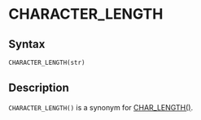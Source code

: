 # CHARACTER_LENGTH

## Syntax

```sql
CHARACTER_LENGTH(str)
```

## Description

`CHARACTER_LENGTH()` is a synonym for [CHAR_LENGTH()](/built-in-functions/string-functions/char_length).